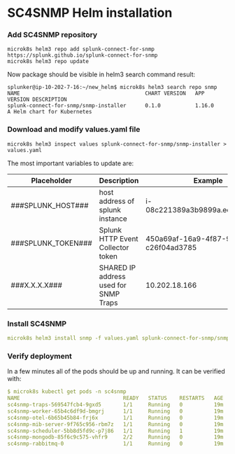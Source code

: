 # SC4SNMP Helm installation

### Add SC4SNMP repository
```
microk8s helm3 repo add splunk-connect-for-snmp https://splunk.github.io/splunk-connect-for-snmp
microk8s helm3 repo update
```
Now package should be visible in helm3 search command result:
```
splunker@ip-10-202-7-16:~/new_helm$ microk8s helm3 search repo snmp
NAME                                    	CHART VERSION	APP VERSION	DESCRIPTION                
splunk-connect-for-snmp/snmp-installer  	0.1.0        	1.16.0     	A Helm chart for Kubernetes
```

### Download and modify values.yaml file
```
microk8s helm3 inspect values splunk-connect-for-snmp/snmp-installer > values.yaml
```
The most important variables to update are:

| Placeholder   | Description  | Example  | 
|---|---|---|
| ###SPLUNK_HOST###  | host address of splunk instance   | i-08c221389a3b9899a.ec2.splunkit.io  | 
| ###SPLUNK_TOKEN### | Splunk HTTP Event Collector token  | 450a69af-16a9-4f87-9628-c26f04ad3785  |
| ###X.X.X.X###  | SHARED IP address used for SNMP Traps   | 10.202.18.166  |

### Install SC4SNMP
```yaml
microk8s helm3 install snmp -f values.yaml splunk-connect-for-snmp/snmp-installer --namespace=sc4snmp --create-namespace
```

### Verify deployment
In a few minutes all of the pods should be up and running. It can be verified with:
```yaml
$ microk8s kubectl get pods -n sc4snmp
NAME                                 READY   STATUS    RESTARTS   AGE
sc4snmp-traps-569547fcb4-9gxd5       1/1     Running   0          19m
sc4snmp-worker-65b4c6df9d-bmgrj      1/1     Running   0          19m
sc4snmp-otel-6b65b45b84-frj6x        1/1     Running   0          19m
sc4snmp-mib-server-9f765c956-rbm7z   1/1     Running   0          19m
sc4snmp-scheduler-5bb8d5fd9c-p7j86   1/1     Running   1          19m
sc4snmp-mongodb-85f6c9c575-vhfr9     2/2     Running   0          19m
sc4snmp-rabbitmq-0                   1/1     Running   0          19m
```
